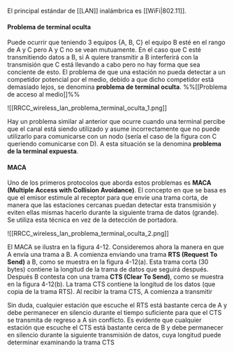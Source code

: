 El principal estándar de [[LAN]] inalámbrica es [[WiFi|802.11]].

#### Problema de terminal oculta
Puede ocurrir que teniendo 3 equipos {A, B, C} el equipo B esté en el rango de A y C pero A y C no se vean mutuamente. En el caso que C esté transmitiendo datos a B, si A quiere transmitir a B interferirá con la transmisión que C está llevando a cabo pero no hay forma que sea conciente de esto. El problema de que una estación no pueda detectar a un competidor potencial por el medio, debido a que dicho competidor está demasiado lejos, se denomina **problema de terminal oculta**.
%%[[Problema de acceso al medio]]%%

![[RRCC_wireless_lan_problema_terminal_oculta_1.png]]

Hay un problema similar al anterior que ocurre cuando una terminal percibe que el canal está siendo utilizado y asume incorrectamente que no puede utilizarlo para comunicarse con un nodo (sería el caso de la figura con C queriendo comunicarse con D). A esta situación se la denomina **problema de la terminal expuesta**.

#### MACA
Uno de los primeros protocolos que aborda estos problemas es **MACA (Multiple Access with Collision Avoidance)**. El concepto en que se basa es que el emisor estimule al receptor para que envíe una trama corta, de manera que las estaciones cercanas puedan detectar esta transmisión y eviten ellas mismas hacerlo durante la siguiente trama de datos (grande). Se utiliza esta técnica en vez de la detección de portadora.

![[RRCC_wireless_lan_problema_terminal_oculta_2.png]]

El MACA se ilustra en la figura 4-12. Consideremos ahora la manera en que A envía una trama a B. A comienza enviando una trama **RTS (Request To Send)** a B, como se muestra en la figura 4-12(a). Esta trama corta (30 bytes) contiene la longitud de la trama de datos que seguirá después. Después B contesta con una trama **CTS (Clear To Send)**, como se muestra en la figura 4-12(b). La trama CTS contiene la longitud de los datos (que copia de la trama RTS). Al recibir la trama CTS, A comienza a transmitir

Sin duda, cualquier estación que escuche el RTS está bastante cerca de A y debe permanecer en silencio durante el tiempo suficiente para que el CTS se transmita de regreso a A sin conflicto. Es evidente que cualquier estación que escuche el CTS está bastante cerca de B y debe permanecer en silencio durante la siguiente transmisión de datos, cuya longitud puede determinar examinando la trama CTS